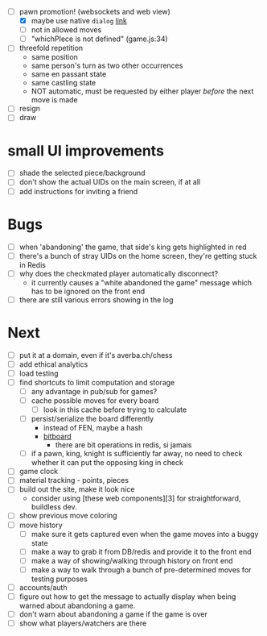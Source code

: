 - [ ] pawn promotion! (websockets and web view)
  - [x] maybe use native `dialog` [link](https://developer.mozilla.org/en-US/docs/Web/HTML/Element/dialog)
  - [ ] not in allowed moves
  - [ ] "whichPIece is not defined" (game.js:34)
- [ ] threefold repetition
  - same position
  - same person's turn as two other occurrences
  - same en passant state
  - same castling state
  - NOT automatic, must be requested by either player _before_ the next move is made
- [ ] resign
- [ ] draw

# small UI improvements
  - [ ] shade the selected piece/background
  - [ ] don't show the actual UIDs on the main screen, if at all
  - [ ] add instructions for inviting a friend

# Bugs
  - [ ] when 'abandoning' the game, that side's king gets highlighted in red
  - [ ] there's a bunch of stray UIDs on the home screen, they're getting stuck in Redis 
  - [ ] why does the checkmated player automatically disconnect?
    - it currently causes a "white abandoned the game" message which has to be ignored on the front end
  - [ ] there are still various errors showing in the log

# Next
- [ ] put it at a domain, even if it's averba.ch/chess
- [ ] add ethical analytics
- [ ] load testing
- [ ] find shortcuts to limit computation and storage
  - [ ] any advantage in pub/sub for games?
  - [ ] cache possible moves for every board
    - [ ] look in this cache before trying to calculate
  - [ ] persist/serialize the board differently
    - instead of FEN, maybe a hash
    - [bitboard](https://blog.devgenius.io/improve-as-a-software-engineer-by-writing-a-chess-engine-c360109371aa)
      - there are bit operations in redis, si jamais
  - [ ] if a pawn, king, knight is sufficiently far away, no need to check whether it can put the opposing king in check
- [ ] game clock
- [ ] material tracking - points, pieces
- [ ] build out the site, make it look nice
  - consider using [these web components][3] for straightforward, buildless dev.
- [ ] show previous move coloring
- [ ] move history
  - [ ] make sure it gets captured even when the game moves into a buggy state
  - [ ] make a way to grab it from DB/redis and provide it to the front end
  - [ ] make a way of showing/walking through history on front end
  - [ ] make a way to walk through a bunch of pre-determined moves for testing purposes
- [ ] accounts/auth
- [ ] figure out how to get the message to actually display when being warned about abandoning a game.
- [ ] don't warn about abandoning a game if the game is over
- [ ] show what players/watchers are there

